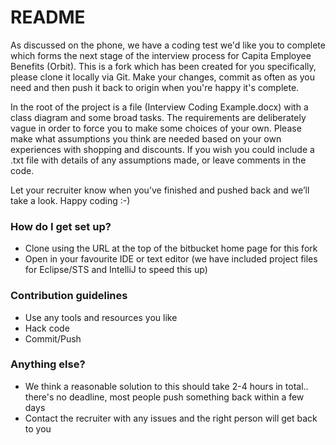 # README #

As discussed on the phone, we have a coding test we'd like you to complete which forms the next stage of the interview process for Capita Employee Benefits (Orbit).  This is a fork which has been created for you specifically, please clone it locally via Git.  Make your changes, commit as often as you need and then push it back to origin when you're happy it's complete.

In the root of the project is a file (Interview Coding Example.docx) with a class diagram and some broad tasks.  The requirements are deliberately vague in order to force you to make some choices of your own.  Please make what assumptions you think are needed based on your own experiences with shopping and discounts. If you wish you could include a .txt file with details of any assumptions made, or leave comments in the code.

Let your recruiter know when you’ve finished and pushed back and we’ll take a look.  Happy coding :-)


### How do I get set up? ###

* Clone using the URL at the top of the bitbucket home page for this fork
* Open in your favourite IDE or text editor (we have included project files for Eclipse/STS and IntelliJ to speed this up)

### Contribution guidelines ###

* Use any tools and resources you like
* Hack code
* Commit/Push

### Anything else? ###

* We think a reasonable solution to this should take 2-4 hours in total.. there's no deadline, most people push something back within a few days
* Contact the recruiter with any issues and the right person will get back to you
